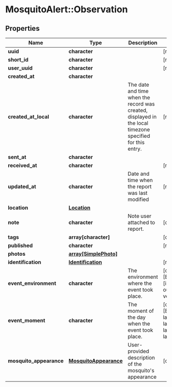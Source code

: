 # MosquitoAlert::Observation


## Properties
Name | Type | Description | Notes
------------ | ------------- | ------------- | -------------
**uuid** | **character** |  | [readonly] 
**short_id** | **character** |  | [readonly] 
**user_uuid** | **character** |  | [readonly] 
**created_at** | **character** |  | 
**created_at_local** | **character** | The date and time when the record was created, displayed in the local timezone specified for this entry. | [readonly] 
**sent_at** | **character** |  | 
**received_at** | **character** |  | [readonly] 
**updated_at** | **character** | Date and time when the report was last modified | [readonly] 
**location** | [**Location**](Location.md) |  | 
**note** | **character** | Note user attached to report. | [optional] 
**tags** | **array[character]** |  | [optional] 
**published** | **character** |  | [readonly] 
**photos** | [**array[SimplePhoto]**](SimplePhoto.md) |  | 
**identification** | [**Identification**](Identification.md) |  | [readonly] 
**event_environment** | **character** | The environment where the event took place. | [optional] [Enum: [indoors, outdoors, vehicle, ]] 
**event_moment** | **character** | The moment of the day when the event took place. | [optional] [Enum: [now, last_morning, last_midday, last_afternoon, last_night, ]] 
**mosquito_appearance** | [**MosquitoAppearance**](MosquitoAppearance.md) | User-provided description of the mosquito&#39;s appearance | [optional] 


